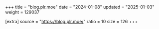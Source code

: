 +++
title = "blog.plr.moe"
date = "2024-01-08"
updated = "2025-01-03"
weight = 129037

[extra]
source = "https://blog.plr.moe/"
ratio = 10
size = 126
+++
